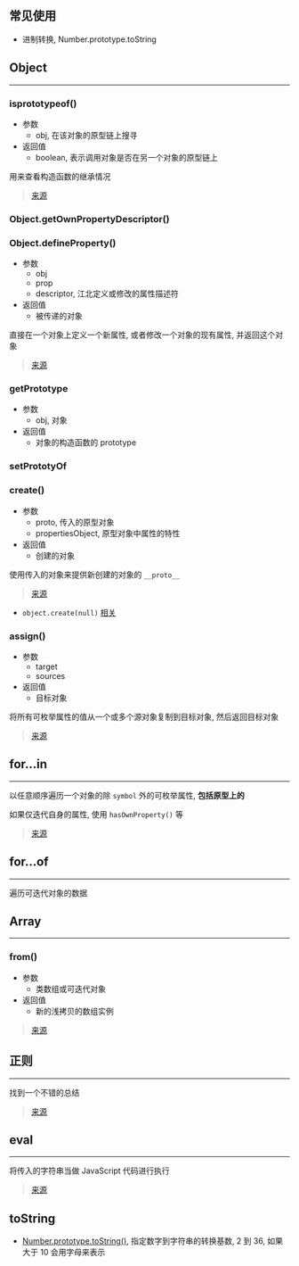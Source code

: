## 常见使用

- 进制转换, Number.prototype.toString

## Object

---

### isprototypeof()

- 参数
  - obj, 在该对象的原型链上搜寻
- 返回值
  - boolean, 表示调用对象是否在另一个对象的原型链上

用来查看构造函数的继承情况

> [来源](https://developer.mozilla.org/zh-CN/docs/Web/JavaScript/Reference/Global_Objects/Object/isPrototypeOf)

### Object.getOwnPropertyDescriptor()

### Object.defineProperty()

- 参数
  - obj
  - prop
  - descriptor, 江北定义或修改的属性描述符
- 返回值
  - 被传递的对象

直接在一个对象上定义一个新属性, 或者修改一个对象的现有属性, 并返回这个对象

> [来源](https://developer.mozilla.org/zh-CN/docs/Web/JavaScript/Reference/Global_Objects/Object/defineProperty)

### getPrototype

- 参数
  - obj, 对象
- 返回值
  - 对象的构造函数的 prototype

### setPrototyOf

### create()

- 参数
  - proto, 传入的原型对象
  - propertiesObject, 原型对象中属性的特性
- 返回值
  - 创建的对象

使用传入的对象来提供新创建的对象的 `__proto__`

> [来源](https://developer.mozilla.org/zh-CN/docs/Web/JavaScript/Reference/Global_Objects/Object/create)

- `object.create(null)` [相关](https://juejin.im/post/5acd8ced6fb9a028d444ee4e)

### assign()

- 参数
  - target
  - sources
- 返回值
  - 目标对象

将所有可枚举属性的值从一个或多个源对象复制到目标对象, 然后返回目标对象

> [来源](https://developer.mozilla.org/zh-CN/docs/Web/JavaScript/Reference/Global_Objects/Object/assign)

## for...in

---

以任意顺序遍历一个对象的除 `symbol` 外的可枚举属性, **包括原型上的**

如果仅迭代自身的属性, 使用 `hasOwnProperty()` 等

> [来源](https://developer.mozilla.org/zh-CN/docs/Web/JavaScript/Reference/Statements/for...in)

## for...of

---

遍历可迭代对象的数据

## Array

---

### from()

- 参数
  - 类数组或可迭代对象
- 返回值
  - 新的浅拷贝的数组实例

> [来源](https://developer.mozilla.org/zh-CN/docs/Web/JavaScript/Reference/Global_Objects/Array/from)

## 正则

---

找到一个不错的总结

> [来源](https://juejin.im/post/59cc61176fb9a00a437b290b)

## eval

---

将传入的字符串当做 JavaScript 代码进行执行

> [来源](https://developer.mozilla.org/zh-CN/docs/Web/JavaScript/Reference/Global_Objects/eval)

## toString

- [Number.prototype.toString()](https://developer.mozilla.org/zh-CN/docs/Web/JavaScript/Reference/Global_Objects/Number/toString), 指定数字到字符串的转换基数, 2 到 36, 如果大于 10 会用字母来表示
